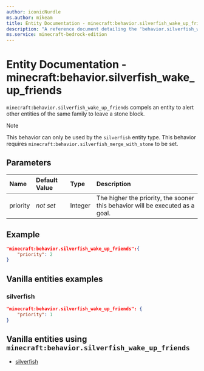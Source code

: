 ```yaml
---
author: iconicNurdle
ms.author: mikeam
title: Entity Documentation - minecraft:behavior.silverfish_wake_up_friends
description: "A reference document detailing the 'behavior.silverfish_wake_up_friends' entity goal"
ms.service: minecraft-bedrock-edition
---
```


# Entity Documentation - minecraft:behavior.silverfish_wake_up_friends

`minecraft:behavior.silverfish_wake_up_friends` compels an entity to alert other entities of the same family to leave a stone block.

> [!NOTE]
> This behavior can only be used by the `silverfish` entity type.
> This behavior requires `minecraft:behavior.silverfish_merge_with_stone` to be set.

## Parameters

|Name |Default Value  |Type  |Description  |
|:----------|:----------|:----------|:----------|
|priority|*not set*|Integer|The higher the priority, the sooner this behavior will be executed as a goal.|

## Example

```json
"minecraft:behavior.silverfish_wake_up_friends":{
    "priority": 2
}
```

## Vanilla entities examples

### silverfish

```json
"minecraft:behavior.silverfish_wake_up_friends": {
    "priority": 1
}
```

## Vanilla entities using `minecraft:behavior.silverfish_wake_up_friends`

- [silverfish](../../../../Source/VanillaBehaviorPack_Snippets/entities/silverfish.md)
